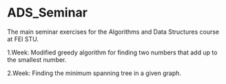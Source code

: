 # ADS_Seminar
The main seminar exercises for the Algorithms and Data Structures course at FEI STU.

1.Week: Modified greedy algorithm for finding two numbers that add up to the smallest number.

2.Week: Finding the minimum spanning tree in a given graph.
